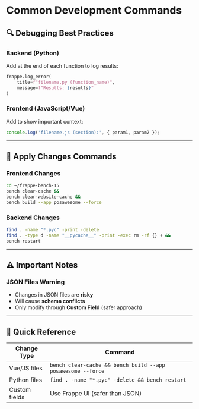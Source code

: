 # Common Development Commands

## 🔍 Debugging Best Practices

### Backend (Python)
Add at the end of each function to log results:
```python
frappe.log_error(
    title=f"filename.py (function_name)",
    message=f"Results: {results}"
)
```

### Frontend (JavaScript/Vue)
Add to show important context:
```javascript
console.log('filename.js (section):', { param1, param2 });
```

---

## 🔄 Apply Changes Commands

### Frontend Changes
```bash
cd ~/frappe-bench-15
bench clear-cache && 
bench clear-website-cache &&
bench build --app posawesome --force
```

### Backend Changes
```bash
find . -name "*.pyc" -print -delete
find . -type d -name "__pycache__" -print -exec rm -rf {} + &&
bench restart
```

---

## ⚠️ Important Notes

### JSON Files Warning
- Changes in JSON files are **risky**
- Will cause **schema conflicts**
- Only modify through **Custom Field** (safer approach)

---

## 📝 Quick Reference

| Change Type | Command |
|-------------|---------|
| Vue/JS files | `bench clear-cache && bench build --app posawesome --force` |
| Python files | `find . -name "*.pyc" -delete && bench restart` |
| Custom fields | Use Frappe UI (safer than JSON) |
